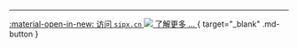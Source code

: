 <!-- markdownlint-disable first-line-heading no-space-in-links no-alt-text -->
---

[:material-open-in-new: 访问 `sipx.cn` ![](http://sipx.cn/favicon.ico) 了解更多 ... ](http://sipx.cn/ "Sipx: 实现互联网音视频和SIP话路的互联互通"){ target="_blank" .md-button }
<!-- markdownlint-enable -->
